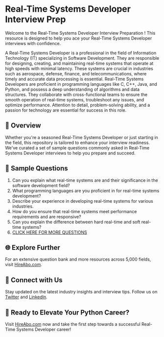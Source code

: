 # Real-Time Systems Developer Interview Prep

Welcome to the Real-Time Systems Developer Interview Preparation ! This resource is designed to help you ace your Real-Time Systems Developer interviews with confidence.

A Real-Time Systems Developer is a professional in the field of Information Technology (IT) specializing in Software Development. They are responsible for designing, creating, and maintaining real-time systems that operate at high speeds with minimal latency. These systems are crucial in industries such as aerospace, defense, finance, and telecommunications, where timely and accurate data processing is essential. Real-Time Systems Developers are proficient in programming languages like C, C++, Java, and Python, and possess a deep understanding of algorithms and data structures. They collaborate with cross-functional teams to ensure the smooth operation of real-time systems, troubleshoot any issues, and optimize performance. Attention to detail, problem-solving ability, and a passion for technology are essential for success in this role.

## 🚀 Overview

Whether you're a seasoned Real-Time Systems Developer or just starting in the field, this repository is tailored to enhance your interview readiness. We've curated a set of sample questions commonly asked in Real-Time Systems Developer interviews to help you prepare and succeed.

## 📝 Sample Questions

1. Can you explain what real-time systems are and their significance in the software development field?
2. What programming languages are you proficient in for real-time systems development?
3. Describe your experience in developing real-time systems for various industries.
4. How do you ensure that real-time systems meet performance requirements and are responsive?
5. Can you explain the difference between hard real-time and soft real-time systems?
6. [CLICK HERE FOR MORE QUESTIONS](https://hireabo.com/job/0_0_80/RealTime%20Systems%20Developer)

## 🌐 Explore Further

For an extensive question bank and more resources across 5,000 fields, visit [HireAbo.com](https://www.hireabo.com).

## 📱 Connect with Us

Stay updated on the latest industry insights and interview tips. Follow us on [Twitter](https://twitter.com/hireabo) and [LinkedIn](https://www.linkedin.com/in/hire-abo-3609972a8/).

## 🚀 Ready to Elevate Your Python Career?

Visit [HireAbo.com](https://www.hireabo.com) now and take the first step towards a successful Real-Time Systems Developer career!